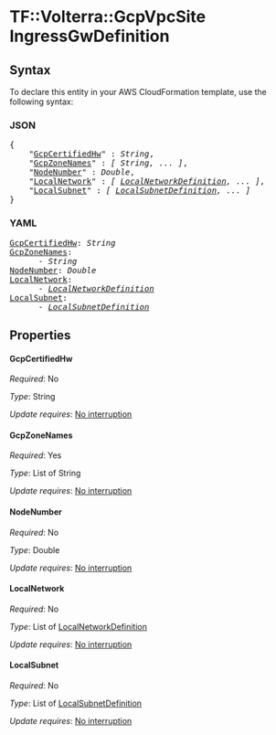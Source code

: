 # TF::Volterra::GcpVpcSite IngressGwDefinition

## Syntax

To declare this entity in your AWS CloudFormation template, use the following syntax:

### JSON

<pre>
{
    "<a href="#gcpcertifiedhw" title="GcpCertifiedHw">GcpCertifiedHw</a>" : <i>String</i>,
    "<a href="#gcpzonenames" title="GcpZoneNames">GcpZoneNames</a>" : <i>[ String, ... ]</i>,
    "<a href="#nodenumber" title="NodeNumber">NodeNumber</a>" : <i>Double</i>,
    "<a href="#localnetwork" title="LocalNetwork">LocalNetwork</a>" : <i>[ <a href="localnetworkdefinition.md">LocalNetworkDefinition</a>, ... ]</i>,
    "<a href="#localsubnet" title="LocalSubnet">LocalSubnet</a>" : <i>[ <a href="localsubnetdefinition.md">LocalSubnetDefinition</a>, ... ]</i>
}
</pre>

### YAML

<pre>
<a href="#gcpcertifiedhw" title="GcpCertifiedHw">GcpCertifiedHw</a>: <i>String</i>
<a href="#gcpzonenames" title="GcpZoneNames">GcpZoneNames</a>: <i>
      - String</i>
<a href="#nodenumber" title="NodeNumber">NodeNumber</a>: <i>Double</i>
<a href="#localnetwork" title="LocalNetwork">LocalNetwork</a>: <i>
      - <a href="localnetworkdefinition.md">LocalNetworkDefinition</a></i>
<a href="#localsubnet" title="LocalSubnet">LocalSubnet</a>: <i>
      - <a href="localsubnetdefinition.md">LocalSubnetDefinition</a></i>
</pre>

## Properties

#### GcpCertifiedHw

_Required_: No

_Type_: String

_Update requires_: [No interruption](https://docs.aws.amazon.com/AWSCloudFormation/latest/UserGuide/using-cfn-updating-stacks-update-behaviors.html#update-no-interrupt)

#### GcpZoneNames

_Required_: Yes

_Type_: List of String

_Update requires_: [No interruption](https://docs.aws.amazon.com/AWSCloudFormation/latest/UserGuide/using-cfn-updating-stacks-update-behaviors.html#update-no-interrupt)

#### NodeNumber

_Required_: No

_Type_: Double

_Update requires_: [No interruption](https://docs.aws.amazon.com/AWSCloudFormation/latest/UserGuide/using-cfn-updating-stacks-update-behaviors.html#update-no-interrupt)

#### LocalNetwork

_Required_: No

_Type_: List of <a href="localnetworkdefinition.md">LocalNetworkDefinition</a>

_Update requires_: [No interruption](https://docs.aws.amazon.com/AWSCloudFormation/latest/UserGuide/using-cfn-updating-stacks-update-behaviors.html#update-no-interrupt)

#### LocalSubnet

_Required_: No

_Type_: List of <a href="localsubnetdefinition.md">LocalSubnetDefinition</a>

_Update requires_: [No interruption](https://docs.aws.amazon.com/AWSCloudFormation/latest/UserGuide/using-cfn-updating-stacks-update-behaviors.html#update-no-interrupt)

